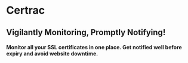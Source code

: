 # Certrac
## Vigilantly Monitoring, Promptly Notifying!
#### Monitor all your SSL certificates in one place. Get notified well before expiry and avoid website downtime.
